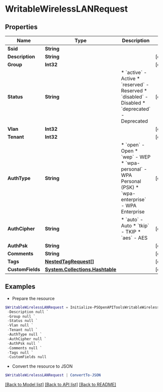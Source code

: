 # WritableWirelessLANRequest
## Properties

Name | Type | Description | Notes
------------ | ------------- | ------------- | -------------
**Ssid** | **String** |  | 
**Description** | **String** |  | [optional] 
**Group** | **Int32** |  | [optional] 
**Status** | **String** | * &#x60;active&#x60; - Active * &#x60;reserved&#x60; - Reserved * &#x60;disabled&#x60; - Disabled * &#x60;deprecated&#x60; - Deprecated | [optional] 
**Vlan** | **Int32** |  | [optional] 
**Tenant** | **Int32** |  | [optional] 
**AuthType** | **String** | * &#x60;open&#x60; - Open * &#x60;wep&#x60; - WEP * &#x60;wpa-personal&#x60; - WPA Personal (PSK) * &#x60;wpa-enterprise&#x60; - WPA Enterprise | [optional] 
**AuthCipher** | **String** | * &#x60;auto&#x60; - Auto * &#x60;tkip&#x60; - TKIP * &#x60;aes&#x60; - AES | [optional] 
**AuthPsk** | **String** |  | [optional] 
**Comments** | **String** |  | [optional] 
**Tags** | [**NestedTagRequest[]**](NestedTagRequest.md) |  | [optional] 
**CustomFields** | [**System.Collections.Hashtable**](AnyType.md) |  | [optional] 

## Examples

- Prepare the resource
```powershell
$WritableWirelessLANRequest = Initialize-PSOpenAPIToolsWritableWirelessLANRequest  -Ssid null `
 -Description null `
 -Group null `
 -Status null `
 -Vlan null `
 -Tenant null `
 -AuthType null `
 -AuthCipher null `
 -AuthPsk null `
 -Comments null `
 -Tags null `
 -CustomFields null
```

- Convert the resource to JSON
```powershell
$WritableWirelessLANRequest | ConvertTo-JSON
```

[[Back to Model list]](../README.md#documentation-for-models) [[Back to API list]](../README.md#documentation-for-api-endpoints) [[Back to README]](../README.md)

